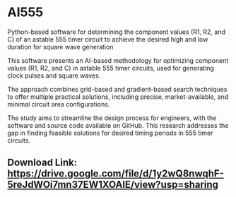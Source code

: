 # AI555

Python-based software for determining the component values (R1, R2, and C) of an astable 555 timer circuit to achieve the desired high and low duration for square wave generation

This software presents an AI-based methodology for optimizing component values (R1, R2, and C) in astable 555 timer circuits, used for generating clock pulses and square waves. 

The approach combines grid-based and gradient-based search techniques to offer multiple practical solutions, including precise, market-available, and minimal circuit area configurations. 

The study aims to streamline the design process for engineers, with the software and source code available on GitHub. This research addresses the gap in finding feasible solutions for desired timing periods in 555 timer circuits.

## Download Link: https://drive.google.com/file/d/1y2wQ8nwqhF-5reJdWOi7mn37EW1XOAIE/view?usp=sharing
